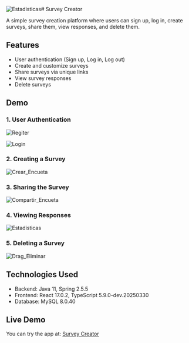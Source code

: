 ![Estadisticas](https://github.com/user-attachments/assets/04be0c41-00ef-4c67-b213-7b778c09f798)# Survey Creator

A simple survey creation platform where users can sign up, log in, create surveys, share them, view responses, and delete them.

## Features

- User authentication (Sign up, Log in, Log out)
- Create and customize surveys
- Share surveys via unique links
- View survey responses
- Delete surveys

## Demo

### 1. User Authentication
<!-- Add a GIF demonstrating user registration and login -->
![Regiter](https://github.com/user-attachments/assets/78795bff-113d-4034-b3c1-81a47908ac24)

![Login](https://github.com/user-attachments/assets/99270252-1c5e-4939-902f-cb108e040dc1)


### 2. Creating a Survey
<!-- Add a GIF showing the process of creating a survey -->
![Crear_Encueta](https://github.com/user-attachments/assets/c3ce8976-dfce-4d00-bdb1-800016ebbc75)


### 3. Sharing the Survey
<!-- Add a GIF displaying how a user can share their survey -->
![Compartir_Encueta](https://github.com/user-attachments/assets/cf399542-2ff4-4414-9bc8-64c7365aac4e)


### 4. Viewing Responses
<!-- Add a GIF that demonstrates how users can view responses -->
![Estadisticas](https://github.com/user-attachments/assets/2c6a4c73-7373-4803-ae5b-3173d417b49b)


### 5. Deleting a Survey
<!-- Add a GIF that shows the survey deletion process -->
![Drag_Eliminar](https://github.com/user-attachments/assets/e0ccf609-7e00-4371-8b33-a2fe65290faf)


## Technologies Used

- Backend: Java 11, Spring 2.5.5
- Frontend: React 17.0.2, TypeScript 5.9.0-dev.20250330
- Database: MySQL 8.0.40

## Live Demo

You can try the app at: [Survey Creator](http://surveysfrontend.s3-website.us-east-2.amazonaws.com)
